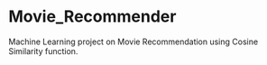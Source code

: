 # Movie_Recommender
Machine Learning project on Movie Recommendation using Cosine Similarity function.
